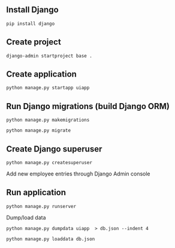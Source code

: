 ## Install Django

```
pip install django
```

## Create project

```
django-admin startproject base .
```

## Create application

```
python manage.py startapp uiapp 
```

## Run Django migrations (build Django ORM)

```
python manage.py makemigrations
```

```
python manage.py migrate
```

## Create Django superuser

```
python manage.py createsuperuser
```

Add new employee entries through Django Admin console

## Run application

```
python manage.py runserver
```

Dump/load data

```
python manage.py dumpdata uiapp  > db.json --indent 4
```

```
python manage.py loaddata db.json
```